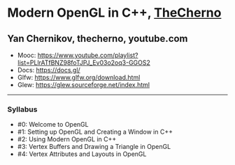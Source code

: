 # Modern OpenGL in C++, [TheCherno](https://thecherno.com/)
## Yan Chernikov, thecherno, youtube.com

- Mooc: https://www.youtube.com/playlist?list=PLlrATfBNZ98foTJPJ_Ev03o2oq3-GGOS2
- Docs: https://docs.gl/
- Glfw: https://www.glfw.org/download.html
- Glew: https://glew.sourceforge.net/index.html

****

### Syllabus

- #0: Welcome to OpenGL
- #1: Setting up OpenGL and Creating a Window in C++
- #2: Using Modern OpenGL in C++
- #3: Vertex Buffers and Drawing a Triangle in OpenGL
- #4: Vertex Attributes and Layouts in OpenGL

